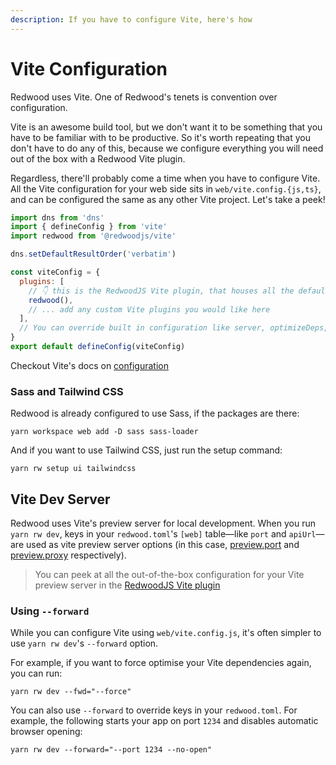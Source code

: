 ```yaml
---
description: If you have to configure Vite, here's how
---
```


# Vite Configuration

Redwood uses Vite. One of Redwood's tenets is convention over configuration.

Vite is an awesome build tool, but we don't want it to be something that you have to be familiar with to be productive.
So it's worth repeating that you don't have to do any of this, because we configure everything you will need out of the box with a Redwood Vite plugin.

Regardless, there'll probably come a time when you have to configure Vite. All the Vite configuration for your web side sits in `web/vite.config.{js,ts}`, and can be configured the same as any other Vite project. Let's take a peek!

```js
import dns from 'dns'
import { defineConfig } from 'vite'
import redwood from '@redwoodjs/vite'

dns.setDefaultResultOrder('verbatim')

const viteConfig = {
  plugins: [
    // 👇 this is the RedwoodJS Vite plugin, that houses all the default configuration
    redwood(),
    // ... add any custom Vite plugins you would like here
  ],
  // You can override built in configuration like server, optimizeDeps, etc. here
}
export default defineConfig(viteConfig)
```

Checkout Vite's docs on [configuration](https://vitejs.dev/config/)

### Sass and Tailwind CSS

Redwood is already configured to use Sass, if the packages are there:

```
yarn workspace web add -D sass sass-loader
```

And if you want to use Tailwind CSS, just run the setup command:

```
yarn rw setup ui tailwindcss
```

## Vite Dev Server

Redwood uses Vite's preview server for local development.
When you run `yarn rw dev`, keys in your `redwood.toml`'s `[web]` table—like `port` and `apiUrl`—are used as vite preview server options (in this case, [preview.port](https://vitejs.dev/config/preview-options.html#preview-port) and [preview.proxy](https://vitejs.dev/config/preview-options.html#preview-proxy) respectively).

> You can peek at all the out-of-the-box configuration for your Vite preview server in the [RedwoodJS Vite plugin](https://github.com/redwoodjs/redwood/blob/main/packages/vite/src/index.ts)

### Using `--forward`

While you can configure Vite using `web/vite.config.js`, it's often simpler to use `yarn rw dev`'s `--forward` option.

For example, if you want to force optimise your Vite dependencies again, you can run:

```
yarn rw dev --fwd="--force"
```

You can also use `--forward` to override keys in your `redwood.toml`.
For example, the following starts your app on port `1234` and disables automatic browser opening:

```
yarn rw dev --forward="--port 1234 --no-open"
```

